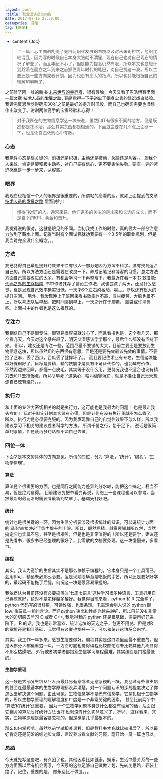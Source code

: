 ```yaml
---
layout: post
:title: 职业漫谈之方向篇
date: 2017-07-15 23:59:00
categories: 随笔
tag: [随笔]
---
```



* content
{:toc}



> 上一篇日志里面胡乱提了提目前职业发展的困境以及对未来的担忧，组织比较混乱，因为写的时候自己本身大脑就不清醒，现在自己也对自己现在的情况了解些了，而且年纪不小了，但是能力提高仍然有限，所以本文也是想计划趁着在而立之年到来之前抓住青年时代的尾巴，对自己提速一波。所以主要还是一些方向或者计划。因为也没有高人的指点，所以也只能根据自己的理解和判断了。


之前读了阮一峰的新书 [未来世界的幸存者](https://ruanyf.github.io/survivor/index.html)，很有感触，今天又看了陈皓博客里面一篇文章 [技术人员的发展之路](http://coolshell.cn/articles/17583.html), 更是觉得一下子道出了很多宝贵的建议或者经验。我读完反思后觉得确实30岁之前是最好的提升时间段，而自己也确实需要也很想作出改变了。谢谢两位高手的宝贵经验和心得！

> 对于我所在的生物信息学这一块来说，虽然和IT有很多不同的地方，但是既然都是技术活，那么其实东西都是相通的。下面就主要在几个点上面点一下，也是让自己做到心中有数。

### 心态

我觉得心态是很关键的，消极还是积极，主动还是被动，急躁还是从容。。 就我个人来说，肯定是要积极主动些，对自己要有信心，更不要害怕失败。要有一定的紧迫感但是一步一步来，从容些。

### 眼界

我现在也相信一个人的眼界是很重要的，所谓站的高看的远，就如上面提到的文章  [技术人员的发展之路](http://coolshell.cn/articles/17583.html) 里面说的：

> 懂得“投资”的人，通常来说，他们更多的关注的是未来和长远的成长，而不是当下的KPI、奖金和晋升。

我觉得说的很对，这就是眼见的不同。当初我找工作的时候，真的很大一部分注意力放到了薪水上面。记得当时有个面试官就劝我要有一个3-5年的职业规划，但是我当时完全没什么概念。。。

### 方法

我总觉得自己最近提升的效果不佳有很大一部分是因为方法不科学。没有找到适合自己的。所以方法方面还是需要在改良一下。养成记笔记和博客的习惯，总之方法方面自己需要改进的太多，有机会学习一下再整理下，我最近在看一本书 [软技能:代码之外的生存指南](https://book.douban.com/subject/26835090/), 书中作者推荐了番茄工作法，我也尝试了两天，还没什么感觉，但是发现自己效率确实很低，一天才6个左右的番茄，唉。。。所以还有很大的提升空间。 另外，我发现晚上下班回来看书效率也不高，有些疲劳，大脑也跟不上，所以考虑以后早起，把时间挪到早上，一天之计在于晨嘛， 脑袋或许清醒些。上面书中的作者也是这么推荐的。

### 专注力

我相信自己不是很专注，很容易很容易就分心了，而且看书也是，这个看几天，那个看几天，今天对这个感兴趣了，明天又深感该学学那个，最后什么都没有坚持下来。 所以，建议还是专注一些，范围尽量不要铺的太大，目前主要还是要放到生物信息这块，所以虽然IT的东西很有意思，但是还是要先做最该先做的事情。不要捡了芝麻，丢了西瓜，西瓜丢了就摔坏了。。 而且要记住术业有专攻，生信这块能做好就很好了，目标是要精，精的技能才是具有不可替代性的，也就越有价值。 不然两边来回窜，都懂一点皮毛，其实等于没什么用，更何况我也不适合也没有精力去和IT去抢饭碗，所以尽早死了这条心，啥叫破釜沉舟，就是不要让自己天天想想自己还有退路。。。 

### 执行力

和上面的专注力密切相关的就是执行力，这可能也是我最大的问题！ 也是最让我头疼的！ 我对于制定计划其实颇有心得，但是计划有没有执行我就不怎么管了。所以，执行力是必须要克服的。因为我发现靠自己的自觉性效果不怎么样，所以我建议学习下相关的建议或者科学的方法。 所谓千里之行，始于足下。 说话是很简单的事情，但是说再多的话都不如自己去做。

### 四位一体

下面才是本文的具体的方向意见，所谓的四位，分为 ‘算法’，‘统计’，‘编程’，‘生物学原理’。

#### 算法

算法是个很重要的方面，也是同行之间能力差异的分水岭，能把这个搞定，相当不易，但是绝对值得。 目前建议先把书看完再说，网络上一些课程也可以参考，当然最新的最前沿的需要看最新的文章了。基础先打好吧。

#### 统计

统计也是很关键的一环，因为生信分析要涉及很多统计的知识，可以说统计方面的‘造诣’直接决定了能力提升的上限。所以，既然要精，就需要知其所以然，当然搞定它也实属不易，甚至是很艰苦，但是也是非常值得的！所以还是要学，建议还是先看书，很多书已经整理的很好了，比零散的文档要条理。这一块慢慢来，多看书。

#### 编程

其实，我认为高阶的生信其实不是那么依赖于编程的，它本身只是一个工具而已。会用即可，精通未必那么必要。但是现阶段毕竟是吃饭的手艺，所以还是要好好学的，最起码不能拖了后腿，何况这一块是最容易掌握的。

我依然认为目前还没有必要搞类似‘七周七语言’这种学习很多种语言，工具好用自己喜欢就好，绝对不是花样越多越好。我觉得目前来看，python 和 R 完全够了，python 代码写的很舒服，可读性强，也很条理。无需理会别人说的 python 很 low, 像玩具一样的言论。而且python 速度和性能会越来越好，所以目前没有非常大的迫切感去学习 C 或者 C++, 我觉得我的 python 还是很基础，需要再好好进阶下。 R 的话，我也是非常喜欢，统计这块的天选之子，包更不用说。但是对R 的掌握还是相当基础，我觉得有必要也提升一下，可以和统计这块配合来学。

其实，我工作一年多来，感觉生信要做好，编程其实是这四块里面最不重要的，但是大部分人都偏重这一块，一方面可能也觉得编程比较酷吧或者比较其他几块显得不那么枯燥吧。 外行或者初学者都抱怨生信学习编程最难，其实编程是门槛最低的。

#### 生物学原理

这一块是大部分生信从业人员最容易有意或者无意忽视的一块，我见过有些做生信的甚至连最最基本的生物学原理都没弄清楚，对一个问题认识的深刻程度决定了你怎么去解决这个问题。由此可见，生物信息学不是光有信息学，它是扎根于生物学的，所以生物学原理的理解程度和广度是一个非常关键的因素， 甚至比前两个中 ‘算法’和‘统计’还重要， 因为一个生物学问题本身是什么都没有理解的话，后面跟它相关的算法也好统计方法也好 也就没有什么实际意义了。所以， 这样看来，其实，生物学原理是最容易忽视的，但是确是几乎最根本的。

那么如何掌握呢，虽然以前学过相关课程，但是教科书本身就比较滞后了，所以最好肯定还是前沿的综述和文章，建议养成看文献的习惯，刚开始一周一篇也可以。


### 总结

今天就先写这些吧，有点困了也。其他因素比如健康，娱乐，生活中最关系的一些方方面面以后有机会再写，今天写的这些足够自己做做计划，先转变思路，轻装上路了。记住，重要的是， 做永远比不做强。。。



